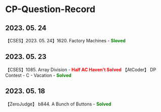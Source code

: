 # CP-Question-Record

## 2023. 05. 24

【CSES】2023. 05. 24】1620. Factory Machines - <font style="color: green">**Sloved**</font>

## 2023. 05. 23

【CSES】1085. Array Division - <font style="color: red">**Half AC Haven't Solved**</font>
【AtCoder】 DP Contest - C - Vacation - <font style="color: green">**Solved**</font>

## 2023. 05. 18 

【ZeroJudge】 b844. A Bunch of Buttons - <font style="color: green">**Solved**</font>